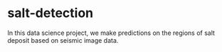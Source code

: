 # salt-detection

In this data science project, we make predictions on the regions of salt deposit based
on seismic image data.
